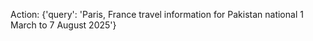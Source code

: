 Action: {'query': 'Paris, France travel information for Pakistan national 1 March to 7 August 2025'}

